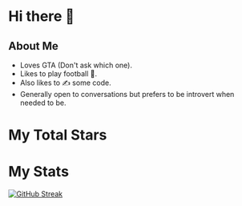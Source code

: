 # Hi there 👋
<!--
**rstar24/rstar24** is a ✨ _special_ ✨ repository because its `README.md` (this file) appears on your GitHub profile.
-->

## About Me
* Loves GTA (Don't ask which one).
* Likes to play football 🏐.
* Also likes to ✍️ some code.
* Generally open to conversations but prefers to be introvert when needed to be.

# My Total Stars

# My Stats
[![GitHub Streak](http://github-readme-streak-stats.herokuapp.com?user=rstar24&theme=dark&background=000000)](https://git.io/streak-stats)
